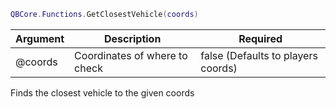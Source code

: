 ```lua
QBCore.Functions.GetClosestVehicle(coords)
```


| Argument | Description | Required |
| ----------- | ----------- | ----------- |
| @coords | Coordinates of where to check | false (Defaults to players coords) |

Finds the closest vehicle to the given coords